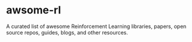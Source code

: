 # awsome-rl
A curated list of awesome Reinforcement Learning libraries, papers, open source repos, guides, blogs, and other resources.
